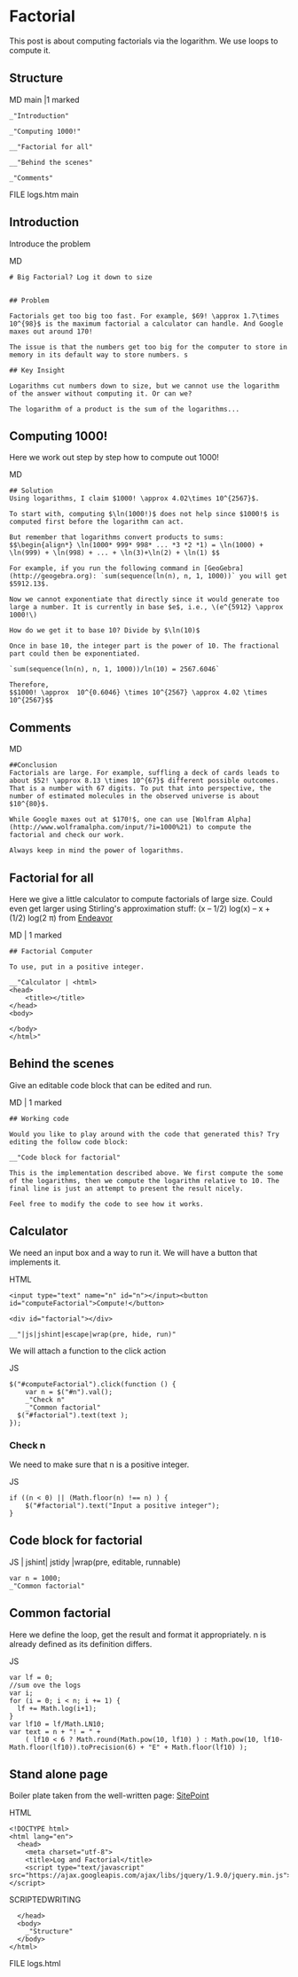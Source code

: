 # Factorial

This post is about computing factorials via the logarithm. We use loops to compute it. 


## Structure

MD main |1 marked

    _"Introduction"

    _"Computing 1000!"

    __"Factorial for all"

    __"Behind the scenes"

    _"Comments"

FILE logs.htm main

## Introduction

Introduce the problem

MD

    # Big Factorial? Log it down to size


    ## Problem
    
    Factorials get too big too fast. For example, $69! \approx 1.7\times 10^{98}$ is the maximum factorial a calculator can handle. And Google maxes out around 170!

    The issue is that the numbers get too big for the computer to store in memory in its default way to store numbers. s

    ## Key Insight 
    
    Logarithms cut numbers down to size, but we cannot use the logarithm of the answer without computing it. Or can we?

    The logarithm of a product is the sum of the logarithms...


## Computing 1000!

Here we work out step by step how to compute out 1000!

MD

    ## Solution
    Using logarithms, I claim $1000! \approx 4.02\times 10^{2567}$. 

    To start with, computing $\ln(1000!)$ does not help since $1000!$ is computed first before the logarithm can act. 

    But remember that logarithms convert products to sums: 
    $$\begin{align*} \ln(1000* 999* 998* ... *3 *2 *1) = \ln(1000) + \ln(999) + \ln(998) + ... + \ln(3)+\ln(2) + \ln(1) $$

    For example, if you run the following command in [GeoGebra](http://geogebra.org): `sum(sequence(ln(n), n, 1, 1000))` you will get $5912.13$.

    Now we cannot exponentiate that directly since it would generate too large a number. It is currently in base $e$, i.e., \(e^{5912} \approx 1000!\) 
     
    How do we get it to base 10? Divide by $\ln(10)$

    Once in base 10, the integer part is the power of 10. The fractional part could then be exponentiated. 

    `sum(sequence(ln(n), n, 1, 1000))/ln(10) = 2567.6046`

    Therefore, 
    $$1000! \approx  10^{0.6046} \times 10^{2567} \approx 4.02 \times 10^{2567}$$



## Comments

MD

    ##Conclusion
    Factorials are large. For example, suffling a deck of cards leads to about $52! \approx 8.13 \times 10^{67}$ different possible outcomes. That is a number with 67 digits. To put that into perspective, the number of estimated molecules in the observed universe is about $10^{80}$. 

    While Google maxes out at $170!$, one can use [Wolfram Alpha](http://www.wolframalpha.com/input/?i=1000%21) to compute the factorial and check our work. 

    Always keep in mind the power of logarithms. 

## Factorial for all

Here we give a little calculator to compute factorials of large size. Could even get larger using Stirling's approximation stuff:  (x – 1/2) log(x) – x  + (1/2) log(2 π)  from [Endeavor](http://www.johndcook.com/blog/2010/08/16/how-to-compute-log-factorial/)

MD | 1 marked 

    ## Factorial Computer

    To use, put in a positive integer.

    __"Calculator | <html>
    <head>
        <title></title>
    </head>
    <body>
    
    </body>
    </html>"


## Behind the scenes

Give an editable code block that can be edited and run.


MD | 1 marked

    ## Working code

    Would you like to play around with the code that generated this? Try editing the follow code block:

    __"Code block for factorial"

    This is the implementation described above. We first compute the some of the logarithms, then we compute the logarithm relative to 10. The final line is just an attempt to present the result nicely. 

    Feel free to modify the code to see how it works. 



## Calculator

We need an input box and a way to run it. We will have a button that implements it.

HTML

    <input type="text" name="n" id="n"></input><button id="computeFactorial">Compute!</button>
    
    <div id="factorial"></div>

    __"|js|jshint|escape|wrap(pre, hide, run)"

We will attach a function to the click action 

JS

    $("#computeFactorial").click(function () {
        var n = $("#n").val();
        _"Check n"
        _"Common factorial"
      $("#factorial").text(text );      
    });


### Check n

We need to make sure that n is a positive integer.

JS

    if ((n < 0) || (Math.floor(n) !== n) ) {
        $("#factorial").text("Input a positive integer");
    }


## Code block for factorial

JS | jshint| jstidy |wrap(pre, editable, runnable)

    var n = 1000;
    _"Common factorial"


## Common factorial

Here we define the loop, get the result and format it appropriately. n is already defined as its definition differs. 

JS

    var lf = 0;
    //sum ove the logs
    var i; 
    for (i = 0; i < n; i += 1) {
      lf += Math.log(i+1);
    }
    var lf10 = lf/Math.LN10;
    var text = n + "! = " + 
        ( lf10 < 6 ? Math.round(Math.pow(10, lf10) ) : Math.pow(10, lf10-Math.floor(lf10)).toPrecision(6) + "E" + Math.floor(lf10) );

    

## Stand alone page

Boiler plate taken from the well-written page: [SitePoint](http://www.sitepoint.com/a-minimal-html-document-html5-edition/)


HTML

    <!DOCTYPE html>
    <html lang="en">
      <head>
        <meta charset="utf-8">
        <title>Log and Factorial</title>
        <script type="text/javascript" src="https://ajax.googleapis.com/ajax/libs/jquery/1.9.0/jquery.min.js"></script>

SCRIPTEDWRITING
<link rel="stylesheet" href="style.css">
<script src="script" async defer></script>

      </head>
      <body>
        _"Structure"
      </body>
    </html>

FILE logs.html
